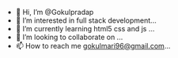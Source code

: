 - 👋 Hi, I’m @Gokulpradap
- 👀 I’m interested in full stack development...
- 🌱 I’m currently learning html5 css and js ...
- 💞️ I’m looking to collaborate on  ...
- 📫 How to reach me gokulmari96@gmail.com...

<!---
Gokulpradap/Gokulpradap is a ✨ special ✨ repository because its `README.md` (this file) appears on your GitHub profile.
You can click the Preview link to take a look at your changes.
--->
